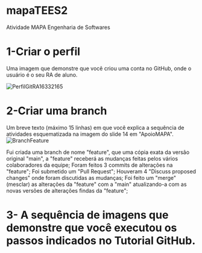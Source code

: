 # mapaTEES2
Atividade MAPA Engenharia de Softwares

# 1-Criar o perfil
Uma imagem que demonstre que você criou uma conta no GitHub, onde o usuário é o seu RA de aluno.

![PerfilGitRA16332165](https://github.com/RAmod54-2023/mapaTEES2/assets/152905999/a168aa97-1534-4973-98c4-6177c05496f8)


# 2-Criar uma branch
Um breve texto (máximo 15 linhas) em que você explica a sequência de atividades esquematizada na imagem do slide 14 em "ApoioMAPA".
![BranchFeature](https://github.com/RAmod54-2023/mapaTEES2/assets/152905999/417bb771-17df-4351-9399-08e5a2eb2d9b)

Fui criada uma branch de nome "feature", que uma cópia exata da versão original "main", a "feature" receberá as mudanças feitas pelos vários colaboradores da equipe;
Foram feitos 3 commits de alterações na "feature";
Foi submetido um "Pull Request";
Houveram 4 "Discuss proposed changes" onde foram discutidas as mudanças;
Foi feito um "merge" (mesclar) as alterações da "feature" com a "main" atualizando-a com as novas versões de alterações findas da "feature";

# 3- A sequência de imagens que demonstre que você executou os passos indicados no Tutorial GitHub.



